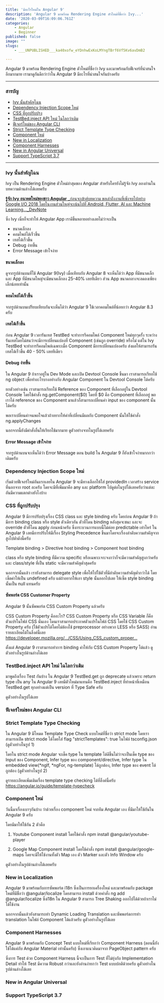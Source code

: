 ```yaml
---
title: 'มีอะไรใหม่ใน Angular 9'
description: 'Angular 9 มาพร้อม Rendering Engine ตัวใหม่ที่ชื่อว่า Ivy...'
date: '2020-03-09T16:09:06.761Z'
categories:
    - Angular
    - Beginner
published: false
image: ""
slugs:
    - ___UNPUBLISHED___ka40xofw_eYDnhwExKoLMYngTBrf6Vf5Kv6avDmB2

---
```

Angular 9 มาพร้อม Rendering Engine ตัวใหม่ที่ชื่อว่า Ivy และมาพร้อมกับฟีเจอร์ที่น่าสนใจอีกมากมาย เรามาดูกันดีกว่าว่าใน Angular 9 มีอะไรที่น่าสนใจกันบ้างครับ

---

### สารบัญ

- [Ivy นั้นสำคัญไฉน](blog/angular-9#ยาวไปไม่อ่าน)
- [Dependency Injection Scope ใหม่](blog/angular-pwa#pwa-คืออะไร)
- [CSS ที่ถูกปรับปรุง](blog/angular-pwa#ทำไมถึงต้องทำ-pwa)
- [TestBed.inject API ใหม่ ไฉไลกว่าเดิม](blog/angular-pwa#พบกับพระเอกตัวจริง-service-worker)
- [ฟีเจอร์ใหม่ของ Angular CLI](blog/angular-pwa#set-up-project-ด้วย-angular-cli)
- [Strict Template Type Checking](blog/angular-pwa#ตั้งค่า-service-worker-ด้วย-ngsw-configjson)
- [Component ใหม่](blog/angular-pwa#ตั้งค่า-app-ด้วย-manifestjson)
- [New in Localization](blog/angular-pwa#ทดสอบการใช้งาน-pwa)
- [Component Harnesses](blog/angular-pwa#ทดสอบการใช้งาน-pwa)
- [New in Angular Universal](blog/angular-pwa#ทดสอบการใช้งาน-pwa)
- [Support TypeScript 3.7](blog/angular-9#suport-typescript-37)

---

### Ivy นั้นสำคัญไฉน

Ivy เป็น Rendering Engine ตัวใหม่ล่าสุดของ Angular สำหรับใครยังไม่รู้จัก Ivy ลองอ่านในบทความด้านล่างได้เลยครับ

[**รู้จัก Ivy อนาคตใหม่ของชาว Angular**
\_ก่อนจะเข้าสู่บทความ ขอเล่าถึงงานที่เพิ่งจบไปอย่าง Google I/O 2018 โดยในงานส่วนใหญ่จะเน้นไปที่ Android, Flutter, AI และ Machine Learning…\_DevNote](https://devnote.netlify.com/blog/introduce-ivy)[](https://devnote.netlify.com/blog/introduce-ivy)

ซึ่ง Ivy เนี่ยก็จะทำให้ Angular App เราดีขึ้นหลายอย่างเลยไม่ว่าจะเป็น

- ขนาดเล็กลง
- คอมไพล์ได้เร็วขึ้น
- เทสได้เร็วขึ้น
- Debug ง่ายขึ้น
- Error Message เข้าใจง่าย

#### ขนาดเล็กลง

ดูจากรูปด้านบนที่ใช้ Angular 9(Ivy) เมื่อเทียบกับ Angular 8 จะเห็นได้ว่า App ที่มีขนาดเล็กและ App ที่มีขนาดใหญ่จะมีขนาดเล็กลง 25-40% เลยทีเดียว ส่วน App ขนาดกลางจะลดลงเพียงเล็กน้อยเท่านั้น

#### คอมไพล์ได้เร็วขึ้น

จากรูปด้านบนเปรียบเทียบกันจะเห็นได้ว่า Angular 9 ใช้เวลาคอมไพล์ที่น้อยกว่า Angular 8.3 ครับ

#### เทสได้เร็วขึ้น

ก่อน Angular 9 เวลารันเทส TestBed จะทำการรีคอมไพล์ Component ใหม่ทุกๆครั้ง ระหว่างรันเทสโดยไม่สนว่าจะมีการเปลี่ยนแปลงที่ Component (เช่นถูก override) หรือไม่ แต่ใน Ivy TestBed จะทำการรีคอมไพล์เฉพาะเมื่อ Component มีการเปลี่ยนแปลงครับ ส่งผลให้สามารถรันเทสได้เร็วขึ้น 40 - 50% เลยทีเดียว

#### Debug ง่ายขึ้น

ใน Angular 9 ถ้าเราอยู่ใน Dev Mode และเปิด Devtool Console ขึ้นมา เราสามารถเรียกใช้ ng object เพื่อทำอะไรบางอย่างกับ Angular Component ใน Devtool Console ได้ครับ

ยกตัวอย่างเช่น เราสามารถเรียกใช้ Reference ของ Component ที่เลือกอยู่ใน Devtool Console โดยใช้คำสั่ง ng.getComponent($0) โดยที่ $0 คือ Component ที่เลือกอยู่
พอเราได้ reference ของ Component มาแล้วก็สามารถเปลี่ยนค่า input ของ component นั้นได้ครับ

พอเราเปลี่ยนค่าจนพอใจแล้วถ้าอยากให้ค่าที่เปลี่ยนมีผลกับ Component นั้นให้ใช้คำสั่ง ng.applyChanges

นอกจากนี้ยังมีคำสั่งอื่นให้เรียกใช้มากมาย ดูตัวอย่างจากในรูปได้เลยครับ

#### Error Message เข้าใจง่าย

จากรูปด้านบนจะเห็นได้ว่า Error Message ตอน build ใน Angular 9 ก็ยังเข้าใจง่ายมากกว่าเดิมครับ

### Dependency Injection Scope ใหม่

เริ่มด้วยฟีเจอร์ใหม่อันแรกเลยใน Angular 9 จะมีทางเลือกให้ใส่ providedIn เวลาสร้าง service ที่นอกจาก root ละครับ โดยจะมีที่เพิ่มมาคือ any และ platform ไปดูต่อในรูปได้เลยครับว่าแต่ละอันมีความแตกต่างยังไงบ้าง

### CSS ที่ถูกปรับปรุง

Angular 9 มีการปรับปรุงเรื่อง CSS class และ style binding ครับ โดยก่อน Angular 9 ถ้ามีการ binding class หรือ style ตัวเดียวกัน ตัวที่โดน binding หลังสุดจะชนะ และจะ override ตัวที่โดน apply ก่อนหน้าครับ ซึ่งกระบวนการแบบนี้ไม่ค่อย predictable เท่าไหร่ ใน Angular 9 เลยมีการปรับให้มีเรื่อง Styling Precedence ขึ้นมาโดยจะเรื่องลำดับความสำคัญจากสูงไปต่ำดังนี้ครับ

Template binding > Directive host binding > Component host binding

class หรือ style binding ที่มีความ specific หรือเฉพาะเจาะจงกว่าก็จะมีความสำคัญสูงกว่าครับ และ class/style ที่เป็น static จะมีความสำคัญต่ำสุดครับ

นอกจากนั้นแล้ว เรายังสามารถ delegate style เพื่อให้ไปใช้ตัวที่มีลำดับความสำคัญต่ำกว่าได้ โดยเซ็ตค่าให้เป็น undefined ครับ แต่ถ้าอยากให้เอา style นั้นออกไปเลย ให้เซ็ต style binding นั้นเป็น null แทนครับ

#### ซัพพอร์ต CSS Customer Property

Angular 9 นั้นซัพพอร์ต CSS Custom Property แล้วครับ

CSS Custom Property คืออะไร? CSS Custom Property หรือ CSS Variable ก็คือตัวแปรในไฟล์ CSS นั่นเอง โดนเราสามารถประกาศตัวแปรในไฟล์ CSS โดยใช้ CSS Custom Property ครับ (ใช้ตัวแปรได้โดยไม่ต้องใช้ preprocessor อย่างพวก LESS หรือ SASS) อ่านรายละเอียดได้ในลิ้งค์นี้เลย https://developer.mozilla.org/…/CSS/Using_CSS_custom_proper…

ตั้งแต่ Angular 9 เราสามารถทำการ binding ค่าให้กับ CSS Custom Property ได้แล้ว ดูตัวอย่างในรูปด้านล่างได้เลย

### TestBed.inject API ใหม่ ไฉไลกว่าเดิม

มาพูดถึงเรื่อง Test กันบ้าง
ใน Angular 9 TestBed.get ถูก deprecate แล้วเพราะ return type เป็น any ใน Angular 9 เลยมีตัวใหม่มาแทนคือ TestBed.inject ที่ทำหน้าที่เหมือน TestBed.get ทุกอย่างแต่เป็น version ที่ Type Safe ครับ

ดูตัวอย่างในรูปได้เลย

### ฟีเจอร์ใหม่ของ Angular CLI

### Strict Template Type Checking

ใน Angular 9 มีโหมด Template Type Check แบบใหม่ที่ชื่อว่า strict mode โดยเราสามารถเปิด strict mode ได้โดยใส่ flag "strictTemplates": true ในไฟล์ tsconfig.json (ดูตัวอย่างในรูป 1)

โดยใน strict mode Angular จะเช็ค type ใน template ได้ดีขึ้นไม่ว่าจะเป็นเช็ค type ของ Input ของ Component, Infer type ของ component/directive, Infer type ใน embedded view(*ngIf, *ngFor, ng-template) ได้ถูกต้อง, Infer type ของ event ได้ถูกต้อง (ดูตัวอย่างในรูป 2)

ดูรายละเอียดเพิ่มเติมเรื่อง template type checking ได้ที่ลิ้งค์นี้ครับ https://angular.io/guide/template-typecheck

### Component ใหม่

วันนี้มาเรื่องเบาๆกันบ้าง ว่าด้วยเรื่อง component ใหม่ จากทีม Angular เอง ที่มีมาให้ใช้กันใน Angular 9 ครับ

โดยมีมาให้ใช้กัน 2 ตัวคือ

1. Youtube Component
   install โดยใช้คำสั่ง npm install @angular/youtube-player

2. Google Map Component
   install โดยใช้คำสั่ง npm install @angular/google-maps
   โดยจะมีให้ใช้งานทั้งตัว Map เอง ตัว Marker และตัว Info Window ครับ

ดูตัวอย่างในรูปด้านล่างได้เลยครับ

### New in Localization

Angular 9 มาพร้อมกับการซัพพอร์ต i18n ซึ่งเป็นการยกเครื่องใหม่ และมาพร้อมกับ package ใหม่ที่มีชื่อว่า @angular/localize โดยสามารถ install ด้วยคำสั่ง ng add @angular/localize ซึ่งi18n ใน Angular 9 สามารถ Tree Shaking ออกไปได้ด้วยถ้าเราไม่ได้ใช้งาน

นอกจากนั้นแล้วยังสามารถทำ Dynamic Loading Translation และซัพพอร์ตการทำ translation ในไฟล์ Component ได้แล้วครับ ดูตัวอย่างในรูปได้เลย

### Component Harnesses

Angular 9 มาพร้อมกับ Concept Test แบบใหม่ที่เรียกว่า Component Harness (ตอนนี้ยังใช้ได้แค่กับ Angular Material เท่านั้นครับ) ซึ่งเอาแนวคิดมาจาก PageObject pattern ครับ

ซึ่งการ Test ด้วย Component Harness นี้จะเป็นการ Test ที่ไม่ยุ่งกับ Implementation Detail ทำให้ Test มีความ Robust กว่าและยังอ่านง่ายกว่า Test แบบปกติด้วยครับ ดูตัวอย่างในรูปด้านล่างได้เลย

### New in Angular Universal

### Support TypeScript 3.7
